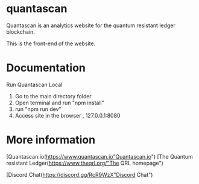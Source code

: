 # quantascan

Quantascan is an analytics website for the quantum resistant ledger blockchain.

This is the front-end of the website.


# Documentation

Run Quantascan Local
1. Go to the main directory folder
2. Open terminal and run "npm install"
3. run "npm run dev"
4. Access site in the browser , 127.0.0.1:8080

# More information

[Quantascan.io(https://www.quantascan.io"Quantascan.io")
[The Quantum resistant Ledger(https://www.theqrl.org/"The QRL homepage")

[Discord Chat(https://discord.gg/RcR9WzX"Discord Chat")


